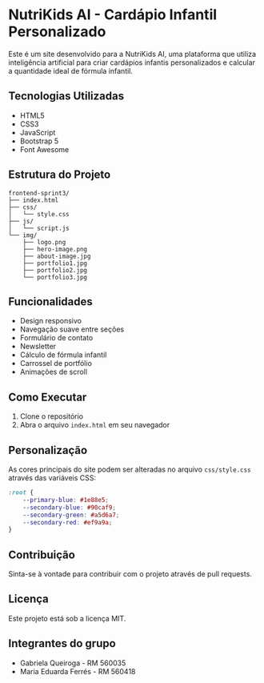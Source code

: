 # NutriKids AI - Cardápio Infantil Personalizado

Este é um site desenvolvido para a NutriKids AI, uma plataforma que utiliza inteligência artificial para criar cardápios infantis personalizados e calcular a quantidade ideal de fórmula infantil.

## Tecnologias Utilizadas

- HTML5
- CSS3
- JavaScript
- Bootstrap 5
- Font Awesome

## Estrutura do Projeto

```
frontend-sprint3/
├── index.html
├── css/
│   └── style.css
├── js/
│   └── script.js
└── img/
    ├── logo.png
    ├── hero-image.png
    ├── about-image.jpg
    ├── portfolio1.jpg
    ├── portfolio2.jpg
    └── portfolio3.jpg
```

## Funcionalidades

- Design responsivo
- Navegação suave entre seções
- Formulário de contato
- Newsletter
- Cálculo de fórmula infantil
- Carrossel de portfólio
- Animações de scroll

## Como Executar

1. Clone o repositório
2. Abra o arquivo `index.html` em seu navegador

## Personalização

As cores principais do site podem ser alteradas no arquivo `css/style.css` através das variáveis CSS:

```css
:root {
    --primary-blue: #1e88e5;
    --secondary-blue: #90caf9;
    --secondary-green: #a5d6a7;
    --secondary-red: #ef9a9a;
}
```

## Contribuição

Sinta-se à vontade para contribuir com o projeto através de pull requests.

## Licença

Este projeto está sob a licença MIT. 

## Integrantes do grupo

- Gabriela Queiroga - RM 560035
- Maria Eduarda Ferrés - RM 560418
